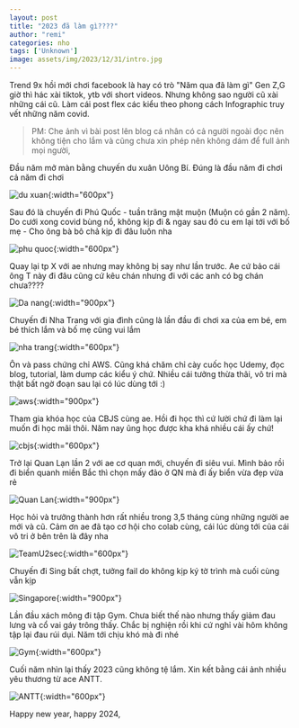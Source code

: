 ```yaml
---
layout: post
title: "2023 đã làm gì????"
author: "remi"
categories: nho
tags: ['Unknown']
image: assets/img/2023/12/31/intro.jpg
---
```


Trend 9x hồi mới chơi facebook là hay có trò "Năm qua đã làm gì" Gen Z,G giờ thì hác xài tiktok, ytb với short videos. Nhưng không sao người cũ xài những cái cũ. Làm cái post flex các kiểu theo phong cách Infographic truy vết những năm covid.

>PM: Che ảnh vì bài post lên blog cá nhân có cả người ngoài đọc nên không tiện cho lắm và cũng chưa xin phép nên không dám để full ảnh mọi người,

Đầu năm mở màn bằng chuyến du xuân Uông Bí. Đúng là đầu năm đi chơi cả năm đi chơi

![du xuan]( {{site.url}}/assets/img/2023/12/31/duxuan.jpg){:width="600px"}

Sau đó là chuyến đi Phú Quốc - tuần trăng mật muộn (Muộn có gần 2 năm). Do cưới xong covid bùng nổ, không kịp đi & ngay sau đó cu em lại tới với bố mẹ - Cho ông bà bô chả kịp đi đâu luôn nha

![phu quoc]( {{site.url}}/assets/img/2023/12/31/phuquoc.jpg){:width="600px"}

Quay lại tp X với ae nhưng may không bị say như lần trước. Ae cứ bảo cái ông T này đi đâu cũng cứ kêu chán nhưng đi với các anh có bg chán chưa????

![Da nang]( {{site.url}}/assets/img/2023/12/31/danang.jpg){:width="900px"}

Chuyến đi Nha Trang với gia đình cũng là lần đầu đi chơi xa của em bé, em bé thích lắm và bố mẹ cũng vui lắm

![nha trang]( {{site.url}}/assets/img/2023/12/31/nhatrang.jpg){:width="600px"}

Ôn và pass chứng chỉ AWS. Cũng khá chăm chỉ cày cuốc học Udemy, đọc blog, tutorial, làm dump các kiểu ý chứ. Nhiều cái tưởng thừa thãi, vô tri mà thật bất ngờ đoạn sau lại có lúc dùng tới :)

![aws]( {{site.url}}/assets/img/2023/12/31/aws_cert.jpg){:width="900px"}

Tham gia khóa học của CBJS cùng ae. Hồi đi học thì cứ lười chứ đi làm lại muốn đi học mãi thôi. Năm nay ũng học được kha khá nhiều cái ấy chứ!

![cbjs]( {{site.url}}/assets/img/2023/12/31/cbjs.jpg){:width="600px"}

Trở lại Quan Lạn lần 2 với ae cơ quan mới, chuyến đi siêu vui. Mình bảo rồi đi biển quanh miền Bắc thì chọn mấy đảo ở QN mà đi ấy biển vừa đẹp vừa rẻ

![Quan Lan]( {{site.url}}/assets/img/2023/12/31/quanlan.jpg){:width="900px"}

Học hỏi và trưởng thành hơn rất nhiều trong 3,5 tháng cùng những người ae mới và cũ. Cảm ơn ae đã tạo cơ hội cho colab cùng, cái lúc dùng tới của cái vô tri ở bên trên là đây nha

![TeamU2sec]( {{site.url}}/assets/img/2023/12/31/ae.JPG){:width="600px"}

Chuyến đi Sing bất chợt, tưởng fail do không kịp ký tờ trình mà cuối cùng vẫn kịp

![Singapore]( {{site.url}}/assets/img/2023/12/31/singapore.jpg){:width="900px"}

Lần đầu xách mông đi tập Gym. Chưa biết thế nào nhưng thấy giảm đau lưng và cổ vai gáy trông thấy. Chắc bị nghiện rồi khi cứ nghỉ vài hôm không tập lại đau rúi dụi. Năm tới chịu khó mà đi nhé

![Gym]( {{site.url}}/assets/img/2023/12/31/gym.jpg){:width="600px"}

Cuối năm nhìn lại thấy 2023 cũng không tệ lắm. Xin kết bằng cái ảnh nhiều yêu thương từ ace ANTT.

![ANTT]( {{site.url}}/assets/img/2023/12/31/antt.JPG){:width="600px"}

Happy new year, happy 2024,




